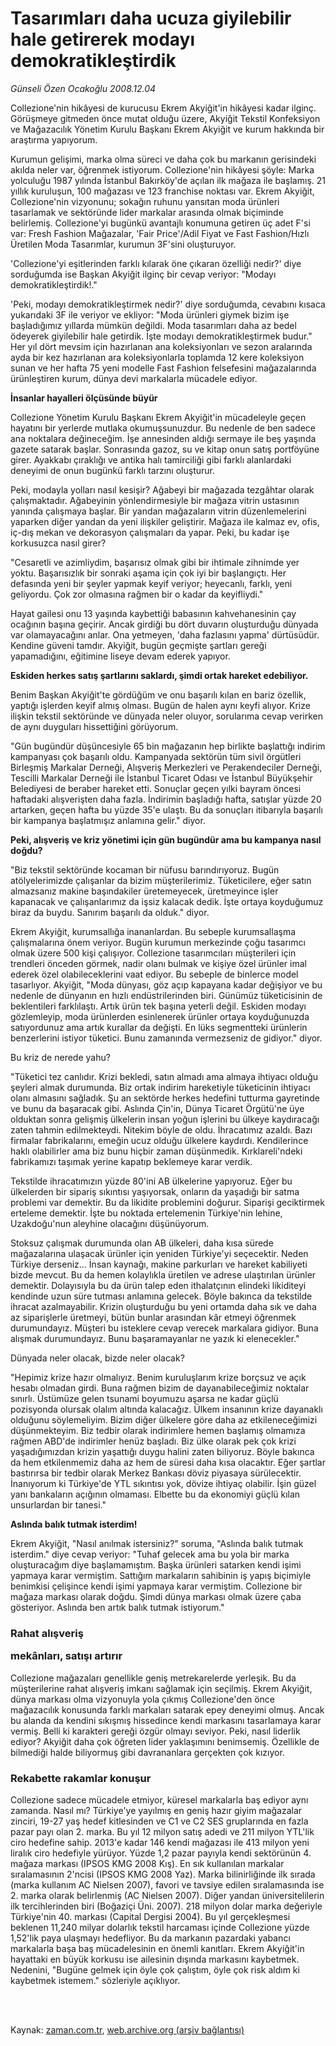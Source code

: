 # Tasarımları daha ucuza giyilebilir hale  getirerek modayı demokratikleştirdik

*Günseli Özen Ocakoğlu 2008.12.04*

<td class="columnist-detail">
<p>Collezione'nin hikâyesi de kurucusu Ekrem Akyiğit'in hikâyesi kadar ilginç. Görüşmeye gitmeden önce mutat olduğu üzere, Akyiğit Tekstil Konfeksiyon ve Mağazacılık Yönetim Kurulu Başkanı Ekrem Akyiğit ve kurum hakkında bir araştırma yapıyorum.</p>
<p>
<div id="haberMetinDiv">
<p>Kurumun gelişimi, marka olma süreci ve daha çok bu markanın gerisindeki akılda neler var, öğrenmek istiyorum. Collezione'nin hikâyesi şöyle: Marka yolculuğu 1987 yılında İstanbul Bakırköy'de açılan ilk mağaza ile başlamış. 21 yıllık kuruluşun, 100 mağazası ve 123 franchise noktası var. Ekrem Akyiğit, Collezione'nin vizyonunu; sokağın ruhunu yansıtan moda ürünleri tasarlamak ve sektöründe lider markalar arasında olmak biçiminde belirlemiş. Collezione'yi bugünkü avantajlı konumuna getiren üç adet F'si var: Fresh Fashion Mağazalar, 'Fair Price'/Adil Fiyat ve Fast Fashion/Hızlı Üretilen Moda Tasarımlar, kurumun 3F'sini oluşturuyor. 
<p>'Collezione'yi eşitlerinden farklı kılarak öne çıkaran özelliği nedir?' diye sorduğumda ise Başkan Akyiğit ilginç bir cevap veriyor: "Modayı demokratikleştirdik!."
<p>'Peki, modayı demokratikleştirmek nedir?' diye sorduğumda, cevabını kısaca yukarıdaki 3F ile veriyor ve ekliyor: "Moda ürünleri giymek bizim işe başladığımız yıllarda mümkün değildi. Moda tasarımları daha az bedel ödeyerek giyilebilir hale getirdik. İşte modayı demokratikleştirmek budur." Her yıl dört mevsim için hazırlanan ana koleksiyonları ve sezon aralarında ayda bir kez hazırlanan ara koleksiyonlarla toplamda 12 kere koleksiyon sunan ve her hafta 75 yeni modelle Fast Fashion felsefesini mağazalarında ürünleştiren kurum, dünya devi markalarla mücadele ediyor. 
<p><b>İnsanlar hayalleri ölçüsünde büyür </b>
<p>Collezione Yönetim Kurulu Başkanı Ekrem Akyiğit'in mücadeleyle geçen hayatını bir yerlerde mutlaka okumuşsunuzdur. Bu nedenle de ben sadece ana noktalara değineceğim. İşe annesinden aldığı sermaye ile beş yaşında gazete satarak başlar. Sonrasında gazoz, su ve kitap onun satış portföyüne girer. Ayakkabı çıraklığı ve antika halı tamirciliği gibi farklı alanlardaki deneyimi de onun bugünkü farklı tarzını oluşturur. 
<p>Peki, modayla yolları nasıl kesişir? Ağabeyi bir mağazada tezgâhtar olarak çalışmaktadır. Ağabeyinin yönlendirmesiyle bir mağaza vitrin ustasının yanında çalışmaya başlar. Bir yandan mağazaların vitrin düzenlemelerini yaparken diğer yandan da yeni ilişkiler geliştirir. Mağaza ile kalmaz ev, ofis, iç-dış mekan ve dekorasyon çalışmaları da yapar. Peki, bu kadar işe korkusuzca nasıl girer? 
<p>"Cesaretli ve azimliydim, başarısız olmak gibi bir ihtimale zihnimde yer yoktu. Başarısızlık bir sonraki aşama için çok iyi bir başlangıçtı. Her defasında yeni bir şeyler yapmak keyif veriyor; heyecanlı, farklı, yeni geliyordu. Çok zor olmasına rağmen bir o kadar da keyifliydi." 
<p>Hayat gailesi onu 13 yaşında kaybettiği babasının kahvehanesinin çay ocağının başına geçirir. Ancak girdiği bu dört duvarın oluşturduğu dünyada var olamayacağını anlar. Ona yetmeyen, 'daha fazlasını yapma' dürtüsüdür. Kendine güveni tamdır. Akyiğit, bugün geçmişte şartları gereği yapamadığını, eğitimine liseye devam ederek yapıyor. 
<p><b>Eskiden herkes satış şartlarını saklardı, şimdi ortak hareket edebiliyor. </b>
<p>Benim Başkan Akyiğit'te gördüğüm ve onu başarılı kılan en bariz özellik, yaptığı işlerden keyif almış olması. Bugün de halen aynı keyfi alıyor. Krize ilişkin tekstil sektöründe ve dünyada neler oluyor, sorularıma cevap verirken de aynı duyguları hissettiğini görüyorum. 
<p>"Gün bugündür düşüncesiyle 65 bin mağazanın hep birlikte başlattığı indirim kampanyası çok başarılı oldu. Kampanyada sektörün tüm sivil örgütleri Birleşmiş Markalar Derneği, Alışveriş Merkezleri ve Perakendeciler Derneği, Tescilli Markalar Derneği ile İstanbul Ticaret Odası ve İstanbul Büyükşehir Belediyesi de beraber hareket etti. Sonuçlar geçen yılki bayram öncesi haftadaki alışverişten daha fazla. İndirimin başladığı hafta, satışlar yüzde 20 artarken, geçen hafta bu yüzde 35'e ulaştı. Bu da sonuçları itibarıyla başarılı bir kampanya başlatmışız anlamına gelir." diyor. 
<p><b>Peki, alışveriş ve kriz yönetimi için gün bugündür ama bu kampanya nasıl doğdu?</b>
<p>"Biz tekstil sektöründe kocaman bir nüfusu barındırıyoruz. Bugün atölyelerimizde çalışanlar da bizim müşterilerimiz. Tüketicilere, eğer satın almazsanız makine başındakiler üretemeyecek, üretmeyince işler kapanacak ve çalışanlarımız da işsiz kalacak dedik. İşte ortaya koyduğumuz biraz da buydu. Sanırım başarılı da olduk." diyor. 
<p>Ekrem Akyiğit, kurumsallığa inananlardan. Bu sebeple kurumsallaşma çalışmalarına önem veriyor. Bugün kurumun merkezinde çoğu tasarımcı olmak üzere 500 kişi çalışıyor. Collezione tasarımcıları müşterileri için trendleri önceden görmek, nadir olanı bulmak ve kişiye özel ürünler imal ederek özel olabileceklerini vaat ediyor. Bu sebeple de binlerce model tasarlıyor. Akyiğit, "Moda dünyası, göz açıp kapayana kadar değişiyor ve bu nedenle de dünyanın en hızlı endüstrilerinden biri. Günümüz tüketicisinin de beklentileri farklılaştı. Artık ürün tek başına yeterli değil. Eskiden modayı gözlemleyip, moda ürünlerden esinlenerek ürünler ortaya koyduğunuzda satıyordunuz ama artık kurallar da değişti. En lüks segmentteki ürünlerin benzerlerini istiyor tüketici. Bunu zamanında vermezseniz de gidiyor." diyor. 
<p>Bu kriz de nerede yahu? 
<p>"Tüketici tez canlıdır. Krizi bekledi, satın almadı ama almaya ihtiyacı olduğu şeyleri almak durumunda. Biz ortak indirim hareketiyle tüketicinin ihtiyacı olanı almasını sağladık. Şu an sektörde herkes hedefini tutturma gayretinde ve bunu da başaracak gibi. Aslında Çin'in, Dünya Ticaret Örgütü'ne üye olduktan sonra gelişmiş ülkelerin insan yoğun işlerini bu ülkeye kaydıracağı zaten tahmin edilmekteydi. Nitekim böyle de oldu. İhracatımız azaldı. Bazı firmalar fabrikalarını, emeğin ucuz olduğu ülkelere kaydırdı. Kendilerince haklı olabilirler ama biz bunu hiçbir zaman düşünmedik. Kırklareli'ndeki fabrikamızı taşımak yerine kapatıp beklemeye karar verdik. 
<p> Tekstilde ihracatımızın yüzde 80'ini AB ülkelerine yapıyoruz. Eğer bu ülkelerden bir sipariş sıkıntısı yaşıyorsak, onların da yaşadığı bir satma problemi var demektir. Bu da likidite problemini doğurur. Siparişi geciktirmek erteleme demektir. İşte bu noktada ertelemenin Türkiye'nin lehine, Uzakdoğu'nun aleyhine olacağını düşünüyorum. 
<p> Stoksuz çalışmak durumunda olan AB ülkeleri, daha kısa sürede mağazalarına ulaşacak ürünler için yeniden Türkiye'yi seçecektir. Neden Türkiye derseniz... İnsan kaynağı, makine parkurları ve hareket kabiliyeti bizde mevcut. Bu da hemen kolaylıkla üretilen ve adrese ulaştırılan ürünler demektir. Dolayısıyla bu da ürün talep eden ithalatçının elindeki likiditeyi kendinde uzun süre tutması anlamına gelecek. Böyle bakınca da tekstilde ihracat azalmayabilir. Krizin oluşturduğu bu yeni ortamda daha sık ve daha az siparişlerle üretmeyi, bütün bunlar arasından kâr etmeyi öğrenmek durumundayız. Müşteri bu isteklere cevap verecek markalara gidiyor. Buna alışmak durumundayız. Bunu başaramayanlar ne yazık ki elenecekler." 
<p>Dünyada neler olacak, bizde neler olacak? 
<p>"Hepimiz krize hazır olmalıyız. Benim kuruluşlarım krize borçsuz ve açık hesabı olmadan girdi. Buna rağmen bizim de dayanabileceğimiz noktalar sınırlı. Üstümüze gelen tsunami boyumuzu aşarsa ne kadar güçlü pozisyonda olursak olalım altında kalacağız. Ülkem insanının krize dayanaklı olduğunu söylemeliyim. Bizim diğer ülkelere göre daha az etkileneceğimizi düşünmekteyim. Biz tedbir olarak indirimlere hemen başlamış olmamıza rağmen ABD'de indirimler henüz başladı. Biz ülke olarak pek çok krizi yaşadığımızdan krizin yaşattığı duygu halini zaten biliyoruz. Böyle bakınca da hem etkilenmemiz daha az hem de süresi daha kısa olacaktır. Eğer şartlar bastırırsa bir tedbir olarak Merkez Bankası döviz piyasaya sürülecektir. İnanıyorum ki Türkiye'de YTL sıkıntısı yok, dövize ihtiyaç olabilir. İşin güzel yanı bankaların açığının olmaması. Elbette bu da ekonomiyi güçlü kılan unsurlardan bir tanesi." 
<p><b>Aslında balık tutmak isterdim! </b>
<p>Ekrem Akyiğit, "Nasıl anılmak istersiniz?" soruma, "Aslında balık tutmak isterdim." diye cevap veriyor: "Tuhaf gelecek ama bu yola bir marka oluşturacağım diye başlamamıştım. Başka ürünleri satarken kendi işimi yapmaya karar vermiştim. Sattığım markaların sahibinin iş yapış biçimiyle benimkisi çelişince kendi işimi yapmaya karar vermiştim. Collezione bir mağaza markası olarak doğdu. Şimdi dünya markası olmak üzere çaba gösteriyor. Aslında ben artık balık tutmak istiyorum." 
<p><h3>Rahat alışveriş 
<p>mekânları, satışı artırır</p></h3>
<p>Collezione mağazaları genellikle geniş metrekarelerde yerleşik. Bu da müşterilerine rahat alışveriş imkanı sağlamak için seçilmiş. Ekrem Akyiğit, dünya markası olma vizyonuyla yola çıkmış Collezione'den önce mağazacılık konusunda farklı markaları satarak epey deneyimi olmuş. Ancak bu alanda da kendini sıkışmış hissedince kendi markasını tasarlamaya karar vermiş. Belli ki karakteri gereği özgür olmayı seviyor. Peki, nasıl liderlik ediyor? Akyiğit daha çok öğreten lider yaklaşımını benimsemiş. Özellikle de bilmediği halde biliyormuş gibi davrananlara gerçekten çok kızıyor. 
<p><h3>Rekabette rakamlar konuşur </h3>
<p>Collezione sadece mücadele etmiyor, küresel markalarla baş ediyor aynı zamanda. Nasıl mı? Türkiye'ye yayılmış en geniş hazır giyim mağazalar zinciri, 19-27 yaş hedef kitlesinden ve C1 ve C2 SES gruplarında en fazla pazar payı olan 2. marka. Bu yıl 12 milyon satış adedi ve 211 milyon YTL'lik ciro hedefine sahip. 2013'e kadar 146 kendi mağazası ile 413 milyon yeni liralık ciro hedefiyle yürüyor. Yüzde 1,2 pazar payıyla kendi sektörünün 4. mağaza markası (IPSOS KMG 2008 Kış). En sık kullanılan markalar sıralamasının 2'ncisi (IPSOS KMG 2008 Yaz). Marka bilinirliğinde ilk sırada (marka kullanım AC Nielsen 2007), favori ve tavsiye edilen sıralamasında ise 2. marka olarak belirlenmiş (AC Nielsen 2007). Diğer yandan üniversitelilerin ilk tercihlerinden biri (Boğaziçi Üni. 2007). 218 milyon dolar marka değeriyle Türkiye'nin 40. markası (Capital Dergisi 2004). Bu yıl gerçekleşmesi beklenen 11,240 milyar dolarlık tekstil harcaması içinde Collezione yüzde 1,52'lik paya ulaşmayı hedefliyor. Bu da markanın pazardaki yabancı markalarla başa baş mücadelesinin en önemli kanıtları. Ekrem Akyiğit'in hayattaki en büyük korkusu ise ailesinin dışında markasını kaybetmek. Nedenini, "Bugüne gelmek için öyle çok çalıştım, öyle çok risk aldım ki kaybetmek istemem." sözleriyle açıklıyor. 
<p></p></p></p></p></p></p></p></p></p></p></p></p></p></p></p></p></p></p></p></p></p></p></p></p></p></p></p></div>
</p>


<p><br>
		 </br></p></td>

Kaynak: [zaman.com.tr](http://zaman.com.tr/yazar.do?yazino=767070), [web.archive.org (arşiv bağlantısı)](http://web.archive.org/web/20111010191359/http://www.zaman.com.tr:80/yazar.do?yazino=767070)
